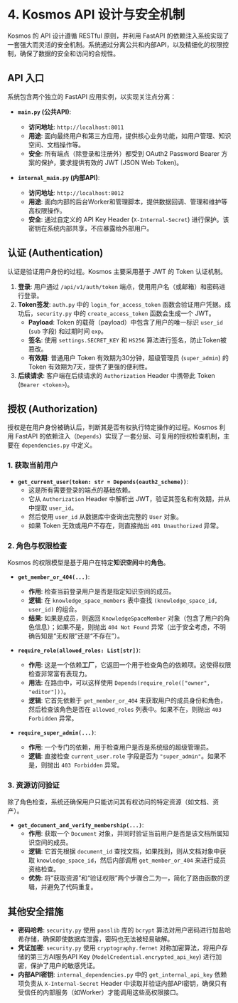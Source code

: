 # 4. Kosmos API 设计与安全机制

Kosmos 的 API 设计遵循 RESTful 原则，并利用 FastAPI 的依赖注入系统实现了一套强大而灵活的安全机制。系统通过分离公共和内部API，以及精细化的权限控制，确保了数据的安全和访问的合规性。

## API 入口

系统包含两个独立的 FastAPI 应用实例，以实现关注点分离：

*   **`main.py` (公共API)**:
    *   **访问地址**: `http://localhost:8011`
    *   **用途**: 面向最终用户和第三方应用，提供核心业务功能，如用户管理、知识空间、文档操作等。
    *   **安全**: 所有端点（除登录和注册外）都受到 OAuth2 Password Bearer 方案的保护，要求提供有效的 JWT (JSON Web Token)。

*   **`internal_main.py` (内部API)**:
    *   **访问地址**: `http://localhost:8012`
    *   **用途**: 面向内部的后台Worker和管理脚本，提供数据回调、管理和维护等高权限操作。
    *   **安全**: 通过自定义的 API Key Header (`X-Internal-Secret`) 进行保护。该密钥在系统内部共享，不应暴露给外部用户。

## 认证 (Authentication)

认证是验证用户身份的过程。Kosmos 主要采用基于 JWT 的 Token 认证机制。

1.  **登录**: 用户通过 `/api/v1/auth/token` 端点，使用用户名（或邮箱）和密码进行登录。
2.  **Token签发**: `auth.py` 中的 `login_for_access_token` 函数会验证用户凭据。成功后，`security.py` 中的 `create_access_token` 函数会生成一个 JWT。
    *   **Payload**: Token 的载荷（payload）中包含了用户的唯一标识 `user_id` (`sub` 字段) 和过期时间 `exp`。
    *   **签名**: 使用 `settings.SECRET_KEY` 和 `HS256` 算法进行签名，防止Token被篡改。
    *   **有效期**: 普通用户 Token 有效期为30分钟，超级管理员 (`super_admin`) 的 Token 有效期为7天，提供了更强的便利性。
3.  **后续请求**: 客户端在后续请求的 `Authorization` Header 中携带此 Token (`Bearer <token>`)。

## 授权 (Authorization)

授权是在用户身份被确认后，判断其是否有权执行特定操作的过程。Kosmos 利用 FastAPI 的依赖注入（`Depends`）实现了一套分层、可复用的授权检查机制，主要在 `dependencies.py` 中定义。

### 1. 获取当前用户

*   **`get_current_user(token: str = Depends(oauth2_scheme))`**:
    *   这是所有需要登录的端点的基础依赖。
    *   它从 `Authorization` Header 中解析出 JWT，验证其签名和有效期，并从中提取 `user_id`。
    *   然后使用 `user_id` 从数据库中查询出完整的 `User` 对象。
    *   如果 Token 无效或用户不存在，则直接抛出 `401 Unauthorized` 异常。

### 2. 角色与权限检查

Kosmos 的权限模型是基于用户在特定**知识空间**中的**角色**。

*   **`get_member_or_404(...)`**:
    *   **作用**: 检查当前登录用户是否是指定知识空间的成员。
    *   **逻辑**: 在 `knowledge_space_members` 表中查找 `(knowledge_space_id, user_id)` 的组合。
    *   **结果**: 如果是成员，则返回 `KnowledgeSpaceMember` 对象（包含了用户的角色信息）；如果不是，则抛出 `404 Not Found` 异常（出于安全考虑，不明确告知是“无权限”还是“不存在”）。

*   **`require_role(allowed_roles: List[str])`**:
    *   **作用**: 这是一个依赖**工厂**，它返回一个用于检查角色的依赖项。这使得权限检查非常富有表现力。
    *   **用法**: 在路由中，可以这样使用 `Depends(require_role(["owner", "editor"]))`。
    *   **逻辑**: 它首先依赖于 `get_member_or_404` 来获取用户的成员身份和角色，然后检查该角色是否在 `allowed_roles` 列表中。如果不在，则抛出 `403 Forbidden` 异常。

*   **`require_super_admin(...)`**:
    *   **作用**: 一个专门的依赖，用于检查用户是否是系统级的超级管理员。
    *   **逻辑**: 直接检查 `current_user.role` 字段是否为 `"super_admin"`。如果不是，则抛出 `403 Forbidden` 异常。

### 3. 资源访问验证

除了角色检查，系统还确保用户只能访问其有权访问的特定资源（如文档、资产）。

*   **`get_document_and_verify_membership(...)`**:
    *   **作用**: 获取一个 `Document` 对象，并同时验证当前用户是否是该文档所属知识空间的成员。
    *   **逻辑**: 它首先根据 `document_id` 查找文档，如果找到，则从文档对象中获取 `knowledge_space_id`，然后内部调用 `get_member_or_404` 来进行成员资格检查。
    *   **优势**: 将“获取资源”和“验证权限”两个步骤合二为一，简化了路由函数的逻辑，并避免了代码重复。

## 其他安全措施

*   **密码哈希**: `security.py` 使用 `passlib` 库的 `bcrypt` 算法对用户密码进行加盐哈希存储，确保即使数据库泄露，密码也无法被轻易破解。
*   **凭证加密**: `security.py` 使用 `cryptography.fernet` 对称加密算法，将用户存储的第三方AI服务API Key (`ModelCredential.encrypted_api_key`) 进行加密，保护了用户的敏感凭证。
*   **内部API密钥**: `internal_dependencies.py` 中的 `get_internal_api_key` 依赖项负责从 `X-Internal-Secret` Header 中读取并验证内部API密钥，确保只有受信任的内部服务（如Worker）才能调用这些高权限接口。
